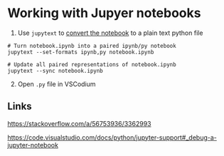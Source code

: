 
# Working with Jupyer notebooks 

1. Use `jupytext` to [convert the notebook](https://github.com/mwouts/jupytext#command-line-conversion) to a plain text python file
 
```
# Turn notebook.ipynb into a paired ipynb/py notebook
jupytext --set-formats ipynb,py notebook.ipynb

# Update all paired representations of notebook.ipynb  
jupytext --sync notebook.ipynb                  
```
 
2. Open `.py` file in VSCodium
 
## Links

https://stackoverflow.com/a/56753936/3362993

https://code.visualstudio.com/docs/python/jupyter-support#_debug-a-jupyter-notebook
